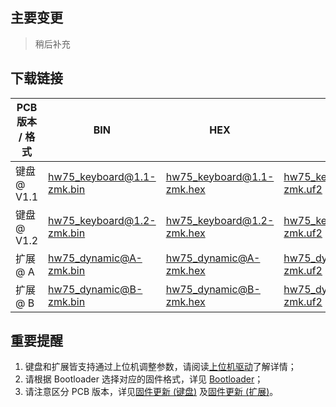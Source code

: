 ## 主要变更

> 稍后补充

## 下载链接

| PCB 版本 / 格式 | BIN | HEX | UF2 |
| -------- | --- | --- | --- |
| 键盘 @ V1.1 | [hw75_keyboard@1.1-zmk.bin] | [hw75_keyboard@1.1-zmk.hex] | [hw75_keyboard@1.1-zmk.uf2] |
| 键盘 @ V1.2 | [hw75_keyboard@1.2-zmk.bin] | [hw75_keyboard@1.2-zmk.hex] | [hw75_keyboard@1.2-zmk.uf2] |
| 扩展 @ A | [hw75_dynamic@A-zmk.bin] | [hw75_dynamic@A-zmk.hex] | [hw75_dynamic@A-zmk.uf2] |
| 扩展 @ B | [hw75_dynamic@B-zmk.bin] | [hw75_dynamic@B-zmk.hex] | [hw75_dynamic@B-zmk.uf2] |

## 重要提醒

1. 键盘和扩展皆支持通过上位机调整参数，请阅读[上位机驱动]了解详情；
2. 请根据 Bootloader 选择对应的固件格式，详见 [Bootloader]；
3. 请注意区分 PCB 版本，详见[固件更新 (键盘)] 及[固件更新 (扩展)]。

[hw75_keyboard@1.1-zmk.bin]: https://github.com/xingrz/zmk-config_helloword_hw-75/releases/download/{{TAG}}/hw75_keyboard@1.1-zmk.bin
[hw75_keyboard@1.1-zmk.hex]: https://github.com/xingrz/zmk-config_helloword_hw-75/releases/download/{{TAG}}/hw75_keyboard@1.1-zmk.hex
[hw75_keyboard@1.1-zmk.uf2]: https://github.com/xingrz/zmk-config_helloword_hw-75/releases/download/{{TAG}}/hw75_keyboard@1.1-zmk.uf2
[hw75_keyboard@1.2-zmk.bin]: https://github.com/xingrz/zmk-config_helloword_hw-75/releases/download/{{TAG}}/hw75_keyboard@1.2-zmk.bin
[hw75_keyboard@1.2-zmk.hex]: https://github.com/xingrz/zmk-config_helloword_hw-75/releases/download/{{TAG}}/hw75_keyboard@1.2-zmk.hex
[hw75_keyboard@1.2-zmk.uf2]: https://github.com/xingrz/zmk-config_helloword_hw-75/releases/download/{{TAG}}/hw75_keyboard@1.2-zmk.uf2
[hw75_dynamic@A-zmk.bin]: https://github.com/xingrz/zmk-config_helloword_hw-75/releases/download/{{TAG}}/hw75_dynamic@A-zmk.bin
[hw75_dynamic@A-zmk.hex]: https://github.com/xingrz/zmk-config_helloword_hw-75/releases/download/{{TAG}}/hw75_dynamic@A-zmk.hex
[hw75_dynamic@A-zmk.uf2]: https://github.com/xingrz/zmk-config_helloword_hw-75/releases/download/{{TAG}}/hw75_dynamic@A-zmk.uf2
[hw75_dynamic@B-zmk.bin]: https://github.com/xingrz/zmk-config_helloword_hw-75/releases/download/{{TAG}}/hw75_dynamic@B-zmk.bin
[hw75_dynamic@B-zmk.hex]: https://github.com/xingrz/zmk-config_helloword_hw-75/releases/download/{{TAG}}/hw75_dynamic@B-zmk.hex
[hw75_dynamic@B-zmk.uf2]: https://github.com/xingrz/zmk-config_helloword_hw-75/releases/download/{{TAG}}/hw75_dynamic@B-zmk.uf2

[上位机驱动]: https://github.com/xingrz/zmk-config_helloword_hw-75/wiki/%E4%B8%8A%E4%BD%8D%E6%9C%BA%E9%A9%B1%E5%8A%A8
[Bootloader]: https://github.com/xingrz/zmk-config_helloword_hw-75/wiki/Bootloader
[固件更新 (键盘)]: https://github.com/xingrz/zmk-config_helloword_hw-75/wiki/%E5%9B%BA%E4%BB%B6%E6%9B%B4%E6%96%B0-(%E9%94%AE%E7%9B%98)
[固件更新 (扩展)]: https://github.com/xingrz/zmk-config_helloword_hw-75/wiki/%E5%9B%BA%E4%BB%B6%E6%9B%B4%E6%96%B0-(%E6%89%A9%E5%B1%95)
